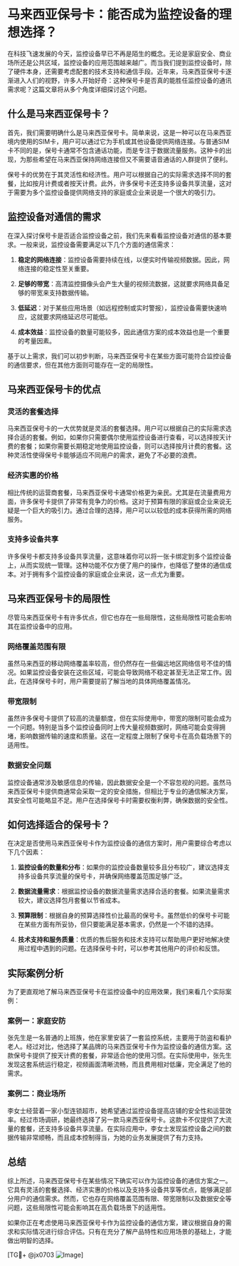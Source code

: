 # 马来西亚保号卡：能否成为监控设备的理想选择？

在科技飞速发展的今天，监控设备早已不再是陌生的概念。无论是家庭安全、商业场所还是公共区域，监控设备的应用范围越来越广。而当我们提到监控设备时，除了硬件本身，还需要考虑配套的技术支持和通信手段。近年来，马来西亚保号卡逐渐进入人们的视野，许多人开始好奇：这种保号卡是否真的能胜任监控设备的通讯需求呢？这篇文章将从多个角度详细探讨这个问题。

## 什么是马来西亚保号卡？

首先，我们需要明确什么是马来西亚保号卡。简单来说，这是一种可以在马来西亚境内使用的SIM卡，用户可以通过它为手机或其他设备提供网络连接。与普通SIM卡不同的是，保号卡通常不包含通话功能，而是专注于数据流量服务。这种卡的出现，为那些希望在马来西亚保持网络连接但又不需要语音通话的人群提供了便利。

保号卡的优势在于其灵活性和经济性。用户可以根据自己的实际需求选择不同的套餐，比如按月计费或者按天计费。此外，许多保号卡还支持多设备共享流量，这对于需要为多个监控设备提供网络支持的家庭或企业来说是一个很大的吸引力。

## 监控设备对通信的需求

在深入探讨保号卡是否适合监控设备之前，我们先来看看监控设备对通信的基本要求。一般来说，监控设备需要满足以下几个方面的通信需求：

1. **稳定的网络连接**：监控设备需要持续在线，以便实时传输视频数据。因此，网络连接的稳定性至关重要。
   
2. **足够的带宽**：高清监控摄像头会产生大量的视频流数据，这就要求网络具备足够的带宽来支持数据传输。

3. **低延迟**：对于某些应用场景（如远程控制或实时警报），监控设备需要快速响应，这就要求网络延迟尽可能低。

4. **成本效益**：监控设备的数量可能较多，因此通信方案的成本效益也是一个重要的考量因素。

基于以上需求，我们可以初步判断，马来西亚保号卡在某些方面可能符合监控设备的通信要求，但在其他方面则可能存在一定的局限性。

## 马来西亚保号卡的优点

### 灵活的套餐选择

马来西亚保号卡的一大优势就是灵活的套餐选择。用户可以根据自己的实际需求选择合适的套餐。例如，如果你只需要偶尔使用监控设备进行查看，可以选择按天计费的套餐；如果你需要长期稳定地使用监控设备，则可以选择按月计费的套餐。这种灵活性使得保号卡能够适应不同用户的需求，避免了不必要的浪费。

### 经济实惠的价格

相比传统的运营商套餐，马来西亚保号卡通常价格更为亲民。尤其是在流量费用方面，许多保号卡提供了非常有竞争力的价格。这对于预算有限的家庭或企业来说无疑是一个巨大的吸引力。通过合理的选择，用户可以以较低的成本获得所需的网络服务。

### 支持多设备共享

许多保号卡都支持多设备共享流量，这意味着你可以将一张卡绑定到多个监控设备上，从而实现统一管理。这种功能不仅方便了用户的操作，也降低了整体的通信成本。对于拥有多个监控设备的家庭或企业来说，这一点尤为重要。

## 马来西亚保号卡的局限性

尽管马来西亚保号卡有许多优点，但它也存在一些局限性，这些局限性可能会影响其在监控设备中的应用。

### 网络覆盖范围有限

虽然马来西亚的移动网络覆盖率较高，但仍然存在一些偏远地区网络信号不佳的情况。如果监控设备安装在这些区域，可能会导致网络不稳定甚至无法正常工作。因此，在选择保号卡时，用户需要提前了解当地的具体网络覆盖情况。

### 带宽限制

虽然许多保号卡提供了较高的流量额度，但在实际使用中，带宽的限制可能会成为一个问题。特别是当多个监控设备同时上传大量视频数据时，网络可能会变得拥堵，影响数据传输的速度和质量。这在一定程度上限制了保号卡在高负载场景下的适用性。

### 数据安全问题

监控设备通常涉及敏感信息的传输，因此数据安全是一个不容忽视的问题。虽然马来西亚保号卡提供商通常会采取一定的安全措施，但相比于专业的通信解决方案，其安全性可能略显不足。用户在选择保号卡时需要权衡利弊，确保数据的安全性。

## 如何选择适合的保号卡？

在决定是否使用马来西亚保号卡作为监控设备的通信方案时，用户需要综合考虑以下几个因素：

1. **监控设备的数量和分布**：如果你的监控设备数量较多且分布较广，建议选择支持多设备共享流量的保号卡，并确保网络覆盖范围足够广泛。

2. **数据流量需求**：根据监控设备的数据流量需求选择合适的套餐。如果流量需求较大，建议选择包月套餐以节省成本。

3. **预算限制**：根据自身的预算选择性价比最高的保号卡。虽然低价的保号卡可能在某些方面有所妥协，但只要能满足基本需求，仍然是一个不错的选择。

4. **技术支持和服务质量**：优质的售后服务和技术支持可以帮助用户更好地解决使用过程中遇到的问题。在选择保号卡时，可以参考其他用户的评价和反馈。

## 实际案例分析

为了更直观地了解马来西亚保号卡在监控设备中的应用效果，我们来看几个实际案例：

### 案例一：家庭安防

张先生是一名普通的上班族，他在家里安装了一套监控系统，主要用于防盗和看护老人。经过对比，他选择了某品牌的马来西亚保号卡作为监控设备的通信方案。这款保号卡提供了按天计费的套餐，非常适合他的使用习惯。在实际使用中，张先生发现这套系统运行稳定，视频画面清晰流畅，而且费用相对低廉，完全满足了他的需求。

### 案例二：商业场所

李女士经营着一家小型连锁超市，她希望通过监控设备提高店铺的安全性和运营效率。经过市场调研，她最终选择了另一款马来西亚保号卡。这款卡不仅提供了大流量的套餐，还支持多设备共享流量。在实际应用中，李女士发现监控设备之间的数据传输非常顺畅，而且成本控制得当，为她的业务发展提供了有力支持。

## 总结

综上所述，马来西亚保号卡在某些情况下确实可以作为监控设备的通信方案之一。它具有灵活的套餐选择、经济实惠的价格以及支持多设备共享等优点，能够满足部分用户的通信需求。然而，它也存在网络覆盖范围有限、带宽限制以及数据安全等问题，这些局限性可能会影响其在高负载场景下的适用性。

如果你正在考虑使用马来西亚保号卡作为监控设备的通信方案，建议根据自身的需求和实际情况进行综合评估。只有在充分了解产品特性和应用场景的基础上，才能做出明智的选择。

[TG💪+ @jx0703 ![Image](https://github.com/user-attachments/assets/dbca1d08-cadb-493c-b0ec-ad6f7a83f270)]